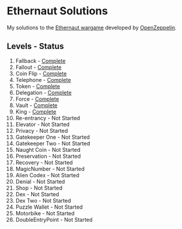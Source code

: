 # Ethernaut Solutions
My solutions to the [Ethernaut wargame](https://ethernaut.openzeppelin.com/) developed by [OpenZeppelin](https://openzeppelin.com/).

## Levels - Status
1. Fallback - [Complete](https://github.com/mattfaltyn/Ethernaut-Solutions/blob/main/solutions/levels%201-5/level-1.md)
2. Fallout - [Complete](https://github.com/mattfaltyn/Ethernaut-Solutions/blob/main/solutions/levels%201-5/level-2.md)
3. Coin Flip - [Complete](https://github.com/mattfaltyn/Ethernaut-Solutions/blob/main/solutions/levels%201-5/level-3.md)
4. Telephone - [Complete](https://github.com/mattfaltyn/Ethernaut-Solutions/blob/main/solutions/levels%201-5/level-4.md)
5. Token - [Complete](https://github.com/mattfaltyn/Ethernaut-Solutions/blob/main/solutions/levels%201-5/level-5.md) 
6. Delegation - [Complete](https://github.com/mattfaltyn/Ethernaut-Solutions/blob/main/solutions/levels%206-10/level-6.md) 
7. Force - [Complete](https://github.com/mattfaltyn/Ethernaut-Solutions/blob/main/solutions/levels%206-10/level-7.md)
8. Vault - [Complete](https://github.com/mattfaltyn/Ethernaut-Solutions/blob/main/solutions/levels%206-10/level-8.md)
9. King  - [Complete](https://github.com/mattfaltyn/Ethernaut-Solutions/blob/main/solutions/levels%206-10/level-9.md)
10. Re-entrancy  - Not Started
11. Elevator - Not Started
12. Privacy - Not Started
13. Gatekeeper One - Not Started
14. Gatekeeper Two - Not Started
15. Naught Coin - Not Started
16. Preservation - Not Started
17. Recovery - Not Started
18. MagicNumber - Not Started
19. Alien Codex - Not Started
20. Denial - Not Started
21. Shop - Not Started
22. Dex - Not Started
23. Dex Two - Not Started
24. Puzzle Wallet - Not Started
25. Motorbike - Not Started
26. DoubleEntryPoint - Not Started
